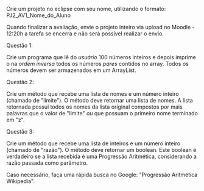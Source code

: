 Crie um projeto no eclipse com seu nome, utilizando o formato: PJ2_AV1_Nome_do_Aluno


Quando finalizar a avaliação, envie o projeto inteiro via upload no Moodle - 12:20h a tarefa se encerra e não será possível realizar o envio.

Questão 1:

Crie um programa que lê do *usuário* 100 números inteiros e depois imprime o na *ordem inversa* todos os números *pares* contidos no array.
Todos os números devem ser armazenados em um ArrayList.

Questão 2:

Crie um método que recebe uma lista de nomes e um número inteiro (chamado de "limite"). O método deve retornar uma lista de nomes. A lista retornada possui todos os nomes da lista original compostos por mais palavras que o valor de "limite" *ou* que possuam o primeiro nome terminado em "z".

Questão 3:

Crie um método que recebe uma lista de inteiros e um número inteiro (chamado de "razão"). O método deve retornar um boolean. Este boolean é verdadeiro se a lista recebida é uma Progressão Aritmética, considerando a razão passada como parâmetro.

Caso necessário, faça uma rápida busca no Google: "Progressão Aritmética Wikipedia".
